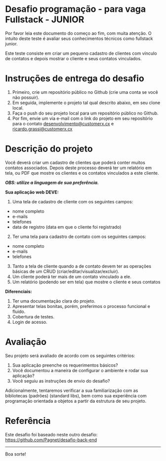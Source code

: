 # Desafio programação - para vaga Fullstack - JUNIOR

Por favor leia este documento do começo ao fim, com muita atenção.
O intuito deste teste é avaliar seus conhecimentos técnicos como fullstack junior.

Este teste consiste em criar um pequeno cadastro de clientes com vínculo de contatos e depois mostrar o cliente e seus contatos vinculados.

# Instruções de entrega do desafio

1. Primeiro, crie um repositório público no Github (crie uma conta se você não possuir).
2. Em seguida, implemente o projeto tal qual descrito abaixo, em seu clone local.
3. Faça o push do seu projeto local para um repositório público no Github.
3. Por fim, envie um via e-mail com o link do projeto em seu repositório para o contato desenvolvimento@customerx.cx e ricardo.grassi@customerx.cx

# Descrição do projeto
Você deverá criar um cadastro de clientes que poderá conter muitos contatos associados. Depois deste processo deverá ter um relatório em tela, ou PDF que mostre os clientes e os contatos vinculados a este cliente.

***OBS: utilize a linguagem de sua preferência.***

**Sua aplicação web DEVE:**

1. Uma tela de cadastro de cliente com os seguintes campos:
* nome completo
* e-mails
* telefones
* data de registro (data em que o cliente foi registrado)
2. Ter uma tela para cadastro de contato com os seguintes campos:
* nome completo
* e-mails
* telefones
3. Tanto a tela de cliente quando a de contato devem ter as operações básicas de um CRUD (criar/editar/visualizar/excluir).
4. Um cliente poderá ter mais de um contato vinculado a ele.
5. Um relatório (podendo ser em tela) que mostre o cliente e seus contatos

**Diferenciais:**

1. Ter uma documentação clara do projeto.
2. Apresentar telas bonitas, porém, preferimos o processo funcional e fluido.
3. Cobertura de testes.
4. Login de acesso.

# Avaliação

Seu projeto será avaliado de acordo com os seguintes critérios:

1. Sua aplicação preenche os requerimentos básicos?
2. Você documentou a maneira de configurar o ambiente e rodar sua aplicação?
3. Você seguiu as instruções de envio do desafio?

Adicionalmente, tentaremos verificar a sua familiarização com as bibliotecas (padrões) (standard libs), bem como sua experiência com programação orientada a objetos a partir da estrutura de seu projeto.

# Referência

Este desafio foi baseado neste outro desafio: https://github.com/Pagnet/desafio-back-end

---

Boa sorte!
